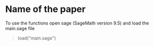 # Name of the paper

To use the functions open sage (SageMath version 9.5) and load the main.sage file

> load("main.sage")


